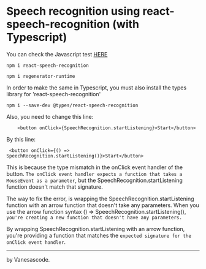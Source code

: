 # Speech recognition using react-speech-recognition (with Typescript)

You can check the Javascript test [HERE](https://github.com/vanesascode/react-speech-recognition-test-javascript)

`npm i react-speech-recognition`

`npm i regenerator-runtime`

In order to make the same in Typescript, you must also install the types library for 'react-speech-recognition'

`npm i --save-dev @types/react-speech-recognition`

Also, you need to change this line:

```
    <button onClick={SpeechRecognition.startListening}>Start</button>
```

By this line:

```
 <button onClick={() => SpeechRecognition.startListening()}>Start</button>
```

This is because the type mismatch in the onClick event handler of the button. `The onClick event handler expects a function that takes a MouseEvent as a parameter`, but the SpeechRecognition.startListening function doesn't match that signature.

The way to fix the error, is wrapping the SpeechRecognition.startListening function with an arrow function that doesn't take any parameters. When you use the arrow function syntax () => SpeechRecognition.startListening(), `you're creating a new function that doesn't have any parameters.`

By wrapping SpeechRecognition.startListening with an arrow function, you're providing a function that matches the `expected signature for the onClick event handler`.

---

by Vanesascode.
